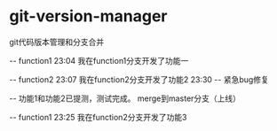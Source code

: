 # git-version-manager
git代码版本管理和分支合并

-- function1
23:04 我在function1分支开发了功能一

-- function2
23:07 我在function2分支开发了功能2
23:30 -- 紧急bug修复

-- 功能1和功能2已提测，测试完成。
merge到master分支（上线）

-- function1
23:25 我在function2分支开发了功能3

